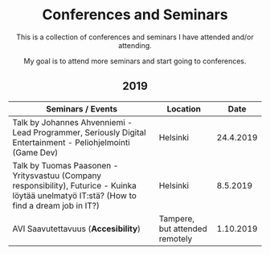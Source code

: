 <h1 align="center">
Conferences and Seminars
</h1>

<p align="center">
This is a collection of conferences and seminars I have attended and/or attending.
</p>

<p align="center">
My goal is to attend more seminars and start going to conferences.
</p>

<h2 align="center">
2019
</h2>

Seminars / Events | Location | Date
-----------|------|----------
Talk by Johannes Ahvenniemi - Lead Programmer, Seriously Digital Entertainment - Peliohjelmointi (Game Dev) | Helsinki | 24.4.2019
Talk by Tuomas Paasonen - Yritysvastuu (Company responsibility), Futurice - Kuinka löytää unelmatyö IT:stä? (How to find a dream job in IT?) | Helsinki | 8.5.2019
AVI Saavutettavuus (**Accesibility**) | Tampere, but attended remotely | 1.10.2019
